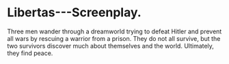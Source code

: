 # Libertas---Screenplay.
Three men wander through a dreamworld trying to defeat Hitler and prevent all wars by rescuing a warrior from a prison. They do not all survive, but the two survivors discover much about themselves and the world. Ultimately, they find peace.  
